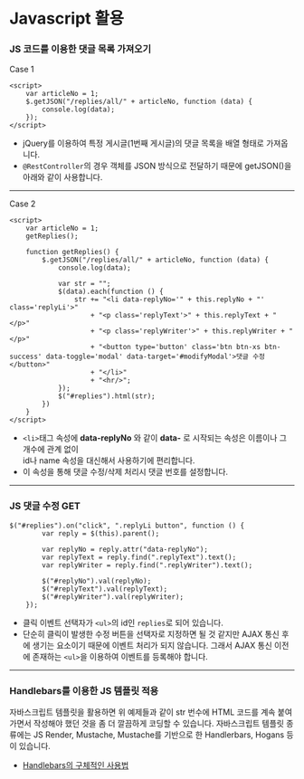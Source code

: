 # Javascript 활용

### JS 코드를 이용한 댓글 목록 가져오기
Case 1
```
<script>
    var articleNo = 1;
    $.getJSON("/replies/all/" + articleNo, function (data) {
        console.log(data);
    });
</script>
```
* jQuery를 이용하여 특정 게시글(1번째 게시글)의 댓글 목록을 배열 형태로 가져옵니다.
* ```@RestController```의 경우 객체를 JSON 방식으로 전달하기 때문에 getJSON()을 아래와 같이 사용합니다.

---

Case 2
```
<script>
    var articleNo = 1;
    getReplies();
    
    function getReplies() {
        $.getJSON("/replies/all/" + articleNo, function (data) {
            console.log(data);

            var str = "";
            $(data).each(function () {
                str += "<li data-replyNo='" + this.replyNo + "' class='replyLi'>"
                    + "<p class='replyText'>" + this.replyText + "</p>"
                    + "<p class='replyWriter'>" + this.replyWriter + "</p>"
                    + "<button type='button' class='btn btn-xs btn-success' data-toggle='modal' data-target='#modifyModal'>댓글 수정</button>"
                    + "</li>"
                    + "<hr/>";
            });
            $("#replies").html(str);
        })
    }
</script>
```
* ```<li>```태그 속성에 **data-replyNo** 와 같이 **data-** 로 시작되는 속성은 이름이나 그 개수에 관계 없이<br/>
id나 name 속성을 대신해서 사용하기에 편리합니다.
* 이 속성을 통해 댓글 수정/삭제 처리시 댓글 번호를 설정합니다.

---

### JS 댓글 수정 GET
```
$("#replies").on("click", ".replyLi button", function () {
        var reply = $(this).parent();

        var replyNo = reply.attr("data-replyNo");
        var replyText = reply.find(".replyText").text();
        var replyWriter = reply.find(".replyWriter").text();

        $("#replyNo").val(replyNo);
        $("#replyText").val(replyText);
        $("#replyWriter").val(replyWriter);
    });
```
* 클릭 이벤트 선택자가 ```<ul>```의 id인 ```replies```로 되어 있습니다.
* 단순히 클릭이 발생한 수정 버튼을 선택자로 지정하면 될 것 같지만 AJAX 통신 후에 생기는 요소이기 때문에 이벤트 처리가 되지 않습니다.
그래서 AJAX 통신 이전에 존재하는 ```<ul>```을 이용하여 이벤트를 등록해야 합니다.

---

### Handlebars를 이용한 JS 템플릿 적용
자바스크립트 템플릿을 활용하면 위 예제들과 같이 str 번수에 HTML 코드를 계속 붙여가면서 작성해야 했던 것을 좀 더 깔끔하게 코딩할 수 있습니다.
자바스크립트 템플릿 종류에는 JS Render, Mustache, Mustache를 기반으로 한 Handlerbars, Hogans 등이 있습니다.
* [Handlebars의 구체적인 사용법](https://handlebarsjs.com)